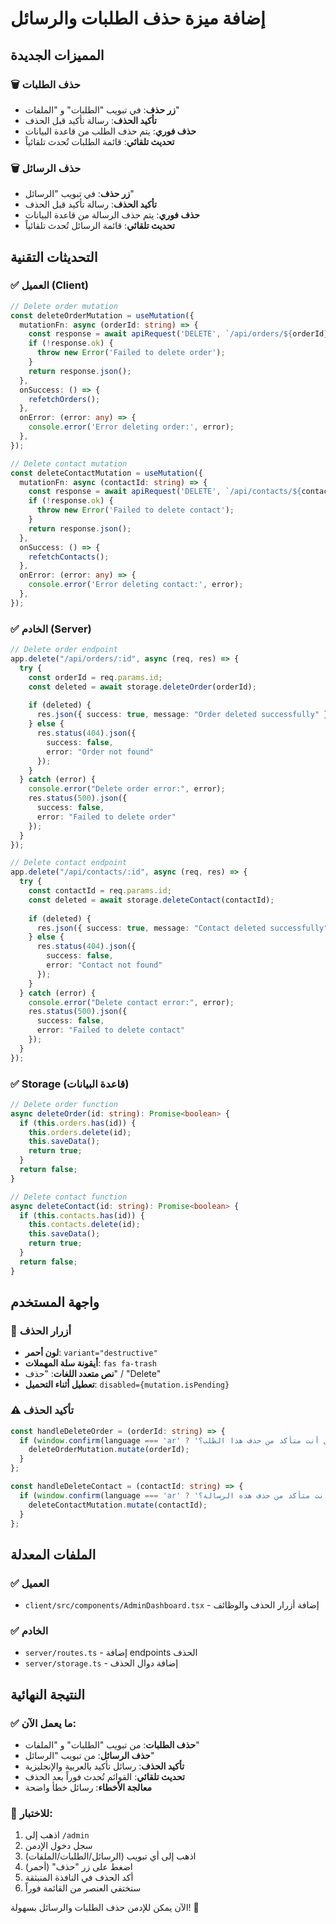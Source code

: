 # إضافة ميزة حذف الطلبات والرسائل

## المميزات الجديدة

### 🗑️ حذف الطلبات
- **زر حذف**: في تبويب "الطلبات" و "الملفات"
- **تأكيد الحذف**: رسالة تأكيد قبل الحذف
- **حذف فوري**: يتم حذف الطلب من قاعدة البيانات
- **تحديث تلقائي**: قائمة الطلبات تُحدث تلقائياً

### 🗑️ حذف الرسائل
- **زر حذف**: في تبويب "الرسائل"
- **تأكيد الحذف**: رسالة تأكيد قبل الحذف
- **حذف فوري**: يتم حذف الرسالة من قاعدة البيانات
- **تحديث تلقائي**: قائمة الرسائل تُحدث تلقائياً

## التحديثات التقنية

### ✅ العميل (Client)
```typescript
// Delete order mutation
const deleteOrderMutation = useMutation({
  mutationFn: async (orderId: string) => {
    const response = await apiRequest('DELETE', `/api/orders/${orderId}`);
    if (!response.ok) {
      throw new Error('Failed to delete order');
    }
    return response.json();
  },
  onSuccess: () => {
    refetchOrders();
  },
  onError: (error: any) => {
    console.error('Error deleting order:', error);
  },
});

// Delete contact mutation
const deleteContactMutation = useMutation({
  mutationFn: async (contactId: string) => {
    const response = await apiRequest('DELETE', `/api/contacts/${contactId}`);
    if (!response.ok) {
      throw new Error('Failed to delete contact');
    }
    return response.json();
  },
  onSuccess: () => {
    refetchContacts();
  },
  onError: (error: any) => {
    console.error('Error deleting contact:', error);
  },
});
```

### ✅ الخادم (Server)
```typescript
// Delete order endpoint
app.delete("/api/orders/:id", async (req, res) => {
  try {
    const orderId = req.params.id;
    const deleted = await storage.deleteOrder(orderId);
    
    if (deleted) {
      res.json({ success: true, message: "Order deleted successfully" });
    } else {
      res.status(404).json({ 
        success: false, 
        error: "Order not found" 
      });
    }
  } catch (error) {
    console.error("Delete order error:", error);
    res.status(500).json({ 
      success: false, 
      error: "Failed to delete order" 
    });
  }
});

// Delete contact endpoint
app.delete("/api/contacts/:id", async (req, res) => {
  try {
    const contactId = req.params.id;
    const deleted = await storage.deleteContact(contactId);
    
    if (deleted) {
      res.json({ success: true, message: "Contact deleted successfully" });
    } else {
      res.status(404).json({ 
        success: false, 
        error: "Contact not found" 
      });
    }
  } catch (error) {
    console.error("Delete contact error:", error);
    res.status(500).json({ 
      success: false, 
      error: "Failed to delete contact" 
    });
  }
});
```

### ✅ Storage (قاعدة البيانات)
```typescript
// Delete order function
async deleteOrder(id: string): Promise<boolean> {
  if (this.orders.has(id)) {
    this.orders.delete(id);
    this.saveData();
    return true;
  }
  return false;
}

// Delete contact function
async deleteContact(id: string): Promise<boolean> {
  if (this.contacts.has(id)) {
    this.contacts.delete(id);
    this.saveData();
    return true;
  }
  return false;
}
```

## واجهة المستخدم

### 🎨 أزرار الحذف
- **لون أحمر**: `variant="destructive"`
- **أيقونة سلة المهملات**: `fas fa-trash`
- **نص متعدد اللغات**: "حذف" / "Delete"
- **تعطيل أثناء التحميل**: `disabled={mutation.isPending}`

### ⚠️ تأكيد الحذف
```typescript
const handleDeleteOrder = (orderId: string) => {
  if (window.confirm(language === 'ar' ? 'هل أنت متأكد من حذف هذا الطلب؟' : 'Are you sure you want to delete this order?')) {
    deleteOrderMutation.mutate(orderId);
  }
};

const handleDeleteContact = (contactId: string) => {
  if (window.confirm(language === 'ar' ? 'هل أنت متأكد من حذف هذه الرسالة؟' : 'Are you sure you want to delete this message?')) {
    deleteContactMutation.mutate(contactId);
  }
};
```

## الملفات المعدلة

### ✅ العميل
- `client/src/components/AdminDashboard.tsx` - إضافة أزرار الحذف والوظائف

### ✅ الخادم
- `server/routes.ts` - إضافة endpoints الحذف
- `server/storage.ts` - إضافة دوال الحذف

## النتيجة النهائية

### ✅ ما يعمل الآن:
- **حذف الطلبات**: من تبويب "الطلبات" و "الملفات"
- **حذف الرسائل**: من تبويب "الرسائل"
- **تأكيد الحذف**: رسائل تأكيد بالعربية والإنجليزية
- **تحديث تلقائي**: القوائم تُحدث فوراً بعد الحذف
- **معالجة الأخطاء**: رسائل خطأ واضحة

### 🧪 للاختبار:
1. اذهب إلى `/admin`
2. سجل دخول الإدمن
3. اذهب إلى أي تبويب (الرسائل/الطلبات/الملفات)
4. اضغط على زر "حذف" (أحمر)
5. أكد الحذف في النافذة المنبثقة
6. ستختفي العنصر من القائمة فوراً

الآن يمكن للإدمن حذف الطلبات والرسائل بسهولة! 🎉

